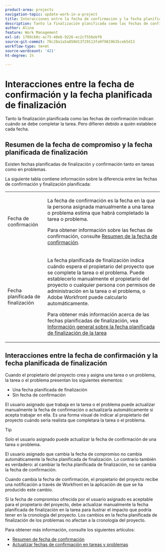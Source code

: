 ```yaml
---
product-area: projects
navigation-topic: update-work-in-a-project
title: Interacciones entre la fecha de confirmación y la fecha planificada de finalización
description: Tanto la finalización planificada como las fechas de confirmación indican cuándo se debe completar la tarea. Pero difieren debido a quién establece cada fecha.
author: Alina
feature: Work Management
exl-id: 1709c60c-ac75-48eb-9226-ec2cf556ebf0
source-git-commit: 78c28a1a5a850d13729113fa9f9819635ceb5d13
workflow-type: tm+mt
source-wordcount: '421'
ht-degree: 1%

---
```


# Interacciones entre la fecha de confirmación y la fecha planificada de finalización

<!--
this article has mostly information that is repeated from the articles linked from here. I left it in here for searchability's sake.
-->

Tanto la finalización planificada como las fechas de confirmación indican cuándo se debe completar la tarea. Pero difieren debido a quién establece cada fecha.

## Resumen de la fecha de compromiso y la fecha planificada de finalización

Existen fechas planificadas de finalización y confirmación tanto en tareas como en problemas.

La siguiente tabla contiene información sobre la diferencia entre las fechas de confirmación y finalización planificada:

<table style="table-layout:auto"> 
 <col> 
 <col> 
 <tbody> 
  <tr> 
   <td role="rowheader">Fecha de confirmación</td> 
   <td> <p>La fecha de confirmación es la fecha en la que la persona asignada manualmente a una tarea o problema estima que habrá completado la tarea o problema.</p> <p>Para obtener información sobre las fechas de confirmación, consulte <a href="../../../manage-work/projects/updating-work-in-a-project/overview-of-commit-dates.md" class="MCXref xref">Resumen de la fecha de confirmación</a>.</p> </td> 
  </tr> 
  <tr> 
   <td role="rowheader">Fecha planificada de finalización</td> 
   <td> <p>La fecha planificada de finalización indica cuándo espera el propietario del proyecto que se complete la tarea o el problema. Puede establecerlo manualmente el propietario del proyecto o cualquier persona con permisos de administración en la tarea o el problema, o Adobe Workfront puede calcularlo automáticamente.</p> <p>Para obtener más información acerca de las fechas planificadas de finalización, vea <a href="../../../manage-work/tasks/task-information/task-planned-completion-date.md" class="MCXref xref">Información general sobre la fecha planificada de finalización de la tarea</a></p> </td> 
  </tr> 
 </tbody> 
</table>

## Interacciones entre la fecha de confirmación y la fecha planificada de finalización

Cuando el propietario del proyecto crea y asigna una tarea o un problema, la tarea o el problema presentan los siguientes elementos:

* Una fecha planificada de finalización
* Sin fecha de confirmación

El usuario asignado que trabaja en la tarea o el problema puede actualizar manualmente la fecha de confirmación o actualizarla automáticamente si acepta trabajar en ella. Es una forma visual de indicar al propietario del proyecto cuándo sería realista que completara la tarea o el problema.

>[!TIP]
>
>Solo el usuario asignado puede actualizar la fecha de confirmación de una tarea o problema.

El usuario asignado que cambia la fecha de compromiso no cambia automáticamente la fecha planificada de finalización. Lo contrario también es verdadero: al cambiar la fecha planificada de finalización, no se cambia la fecha de confirmación.

Cuando cambia la fecha de confirmación, el propietario del proyecto recibe una notificación a través de Workfront en la aplicación de que se ha producido este cambio.

Si la fecha de compromiso ofrecida por el usuario asignado es aceptable para el propietario del proyecto, debe actualizar manualmente la fecha planificada de finalización en la tarea para ilustrar el impacto que podría tener en la cronología del proyecto. Los cambios en la fecha planificada de finalización de los problemas no afectan a la cronología del proyecto.

Para obtener más información, consulte los siguientes artículos:

* [Resumen de fecha de confirmación](../../../manage-work/projects/updating-work-in-a-project/overview-of-commit-dates.md)
* [Actualizar fechas de confirmación en tareas y problemas](../../../manage-work/projects/updating-work-in-a-project/update-commit-date-on-tasks-and-issues.md)
